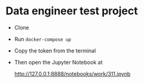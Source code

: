 # Data engineer test project

- Clone

- Run `docker-compose up`

- Copy the token from the terminal

- Then open the Jupyter Notebook at

  http://127.0.0.1:8888/notebooks/work/311.ipynb